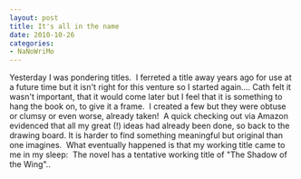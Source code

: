 ```yaml
---
layout: post
title: It's all in the name
date: 2010-10-26
categories:
- NaNoWriMo
---
```


Yesterday I was pondering titles.  I ferreted a title away years ago for use at a future time but it isn't right for this venture so I started again.... Cath felt it wasn't important, that it would come later but I feel that it is something to hang the book on, to give it a frame.  I created a few but they were obtuse or clumsy or even worse, already taken!  A quick checking out via Amazon evidenced that all my great (!) ideas had already been done, so back to the drawing board. It is harder to find something meaningful but original than one imagines.  What eventually happened is that my working title came to me in my sleep:  The novel has a tentative working title of "The Shadow of the Wing"..
